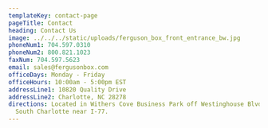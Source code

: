 ```yaml
---
templateKey: contact-page
pageTitle: Contact
heading: Contact Us
image: ../../../static/uploads/ferguson_box_front_entrance_bw.jpg
phoneNum1: 704.597.0310
phoneNum2: 800.821.1023
faxNum: 704.597.5623
email: sales@fergusonbox.com
officeDays: Monday - Friday
officeHours: 10:00am - 5:00pm EST
addressLine1: 10820 Quality Drive
addressLine2: Charlotte, NC 28278
directions: Located in Withers Cove Business Park off Westinghouse Blvd. in
  South Charlotte near I-77.
---
```

